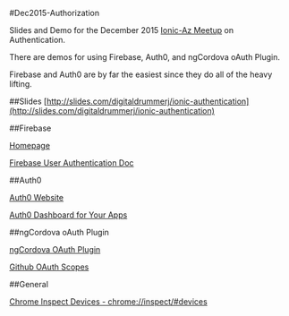 #Dec2015-Authorization 

Slides and Demo for the December 2015 [Ionic-Az Meetup](http://ionic-az.org) on Authentication.

There are demos for using Firebase, Auth0, and ngCordova oAuth Plugin.

Firebase and Auth0 are by far the easiest since they do all of the heavy lifting.  

##Slides
[http://slides.com/digitaldrummerj/ionic-authentication](http://slides.com/digitaldrummerj/ionic-authentication)

##Firebase

[Homepage](http://firebase.com)

[Firebase User Authentication Doc](https://www.firebase.com/docs/web/guide/user-auth.html)

##Auth0

[Auth0 Website](https://auth0.com/)

[Auth0 Dashboard for Your Apps](https://manage.auth0.com/#/)


##ngCordova oAuth Plugin

[ngCordova OAuth Plugin](http://ngcordova.com/docs/plugins/oauth/)

[Github OAuth Scopes](https://developer.github.com/v3/oauth/#scopes)

##General

[Chrome Inspect Devices - chrome://inspect/#devices](chrome://inspect/#devices)